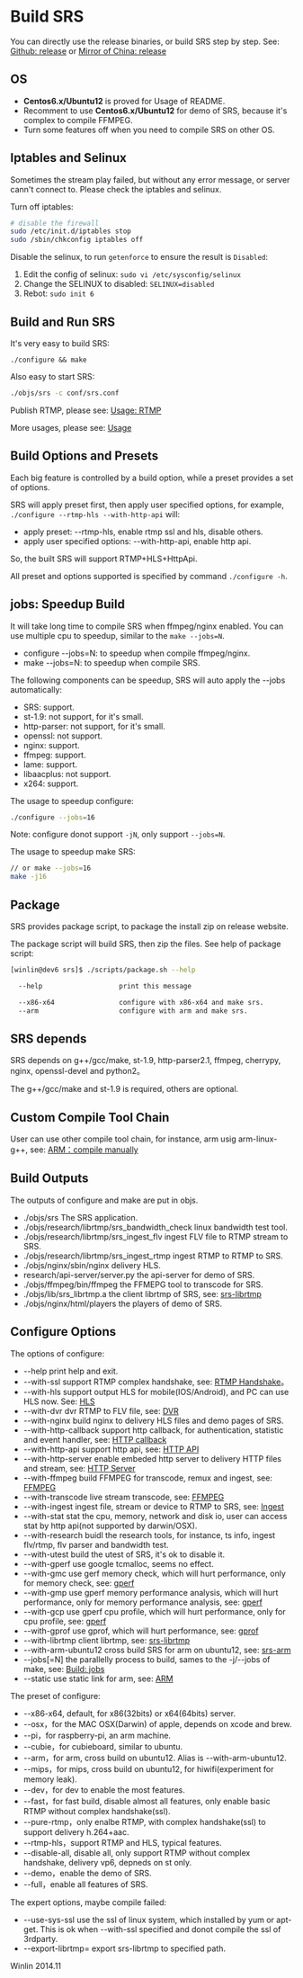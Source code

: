 # Build SRS

You can directly use the release binaries, or build SRS step by step. See: [Github: release](http://winlinvip.github.io/srs.release/releases/) or [Mirror of China: release](http://www.ossrs.net/srs.release/releases/)

## OS

* <strong>Centos6.x/Ubuntu12</strong> is proved for Usage of README.
* Recomment to use <strong>Centos6.x/Ubuntu12</strong> for demo of SRS, because it's complex to compile FFMPEG.
* Turn some features off when you need to compile SRS on other OS.

## Iptables and Selinux

Sometimes the stream play failed, but without any error message, or server cann't connect to. Please check the iptables and selinux.

Turn off iptables:

```bash
# disable the firewall
sudo /etc/init.d/iptables stop
sudo /sbin/chkconfig iptables off
```

Disable the selinux, to run `getenforce` to ensure the result is `Disabled`:

1. Edit the config of selinux: `sudo vi /etc/sysconfig/selinux`
1. Change the SELINUX to disabled: `SELINUX=disabled`
1. Rebot: `sudo init 6`

## Build and Run SRS

It's very easy to build SRS:

```
./configure && make
```

Also easy to start SRS:

```bash
./objs/srs -c conf/srs.conf
```

Publish RTMP, please see: [Usage: RTMP](https://github.com/winlinvip/simple-rtmp-server/wiki/v1_EN_SampleRTMP)

More usages, please see: [Usage](https://github.com/winlinvip/simple-rtmp-server/tree/1.0release#usage)

## Build Options and Presets

Each big feature is controlled by a build option, while a preset provides a set of options.

SRS will apply preset first, then apply user specified options, for example, `./configure --rtmp-hls --with-http-api` will:
* apply preset: --rtmp-hls, enable rtmp ssl and hls, disable others.
* apply user specified options: --with-http-api, enable http api.

So, the built SRS will support RTMP+HLS+HttpApi.

All preset and options supported is specified by command `./configure -h`.

## jobs: Speedup Build

It will take long time to compile SRS when ffmpeg/nginx enabled. You can use multiple cpu to speedup, similar to the `make --jobs=N`.
* configure --jobs=N: to speedup when compile ffmpeg/nginx.
* make --jobs=N: to speedup when compile SRS.

The following components can be speedup, SRS will auto apply the --jobs automatically:
* SRS: support.
* st-1.9: not support, for it's small.
* http-parser: not support, for it's small.
* openssl: not support.
* nginx: support.
* ffmpeg: support.
* lame: support.
* libaacplus: not support.
* x264: support.

The usage to speedup configure:

```bash
./configure --jobs=16
```

Note: configure donot support `-jN`, only support `--jobs=N`.

The usage to speedup make SRS:

```bash
// or make --jobs=16
make -j16
```

## Package

SRS provides package script, to package the install zip on release website.

The package script will build SRS, then zip the files. See help of package script:

```bash
[winlin@dev6 srs]$ ./scripts/package.sh --help

  --help                   print this message

  --x86-x64                configure with x86-x64 and make srs. 
  --arm                    configure with arm and make srs.
```

## SRS depends

SRS depends on g++/gcc/make, st-1.9, http-parser2.1, ffmpeg, cherrypy, nginx, openssl-devel and python2。

The g++/gcc/make and st-1.9 is required, others are optional.

## Custom Compile Tool Chain

User can use other compile tool chain, for instance, arm usig arm-linux-g++, see: [ARM：compile manually](https://github.com/winlinvip/simple-rtmp-server/wiki/v1_EN_SrsLinuxArm)

## Build Outputs

The outputs of configure and make are put in objs.

* ./objs/srs The SRS application.
* ./objs/research/librtmp/srs_bandwidth_check linux bandwidth test tool.
* ./objs/research/librtmp/srs_ingest_flv ingest FLV file to RTMP stream to SRS.
* ./objs/research/librtmp/srs_ingest_rtmp ingest RTMP to RTMP to SRS.
* ./objs/nginx/sbin/nginx delivery HLS.
* research/api-server/server.py the api-server for demo of SRS.
* ./objs/ffmpeg/bin/ffmpeg the FFMEPG tool to transcode for SRS.
* ./objs/lib/srs_librtmp.a the client librtmp of SRS, see: <a href="https://github.com/winlinvip/simple-rtmp-server/wiki/v1_EN_SrsLibrtmp">srs-librtmp</a>
* ./objs/nginx/html/players the players of demo of SRS.

## Configure Options

The options of configure:
* --help print help and exit.
* --with-ssl support RTMP complex handshake, see: [RTMP Handshake](https://github.com/winlinvip/simple-rtmp-server/wiki/v1_EN_RTMPHandshake)。
* --with-hls support output HLS for mobile(IOS/Android), and PC can use HLS now. See: [HLS](https://github.com/winlinvip/simple-rtmp-server/wiki/v1_EN_DeliveryHLS)
* --with-dvr dvr RTMP to FLV file, see: [DVR](https://github.com/winlinvip/simple-rtmp-server/wiki/v1_EN_DVR)
* --with-nginx build nginx to delivery HLS files and demo pages of SRS.
* --with-http-callback support http callback, for authentication, statistic and event handler, see: [HTTP callback](https://github.com/winlinvip/simple-rtmp-server/wiki/v1_EN_HTTPCallback)
* --with-http-api support http api, see: [HTTP API](https://github.com/winlinvip/simple-rtmp-server/wiki/v1_EN_HTTPApi)
* --with-http-server enable embeded http server to delivery HTTP files and stream, see: [HTTP Server](https://github.com/winlinvip/simple-rtmp-server/wiki/v1_EN_HTTPServer)
* --with-ffmpeg build FFMPEG for transcode, remux and ingest, see: [FFMPEG](https://github.com/winlinvip/simple-rtmp-server/wiki/v1_EN_FFMPEG)
* --with-transcode live stream transcode, see: [FFMPEG](https://github.com/winlinvip/simple-rtmp-server/wiki/v1_EN_FFMPEG)
* --with-ingest ingest file, stream or device to RTMP to SRS, see: [Ingest](https://github.com/winlinvip/simple-rtmp-server/wiki/v1_EN_Ingest)
* --with-stat stat the cpu, memory, network and disk io, user can access stat by http api(not supported by darwin/OSX).
* --with-research buidl the research tools, for instance, ts info, ingest flv/rtmp, flv parser and bandwidth test.
* --with-utest build the utest of SRS, it's ok to disable it.
* --with-gperf use google tcmalloc, seems no effect.
* --with-gmc use gerf memory check, which will hurt performance, only for memory check, see: [gperf](https://github.com/winlinvip/simple-rtmp-server/wiki/v1_EN_GPERF)
* --with-gmp use gperf memory performance analysis, which will hurt performance, only for memory performance analysis, see: [gperf](https://github.com/winlinvip/simple-rtmp-server/wiki/v1_EN_GPERF)
* --with-gcp use gperf cpu profile, which will hurt performance, only for cpu profile, see: [gperf](https://github.com/winlinvip/simple-rtmp-server/wiki/v1_EN_GPERF)
* --with-gprof use gprof, which will hurt performance, see: [gprof](https://github.com/winlinvip/simple-rtmp-server/wiki/v1_EN_GPROF)
* --with-librtmp client librtmp, see: [srs-librtmp](https://github.com/winlinvip/simple-rtmp-server/wiki/v1_EN_SrsLibrtmp)
* --with-arm-ubuntu12 cross build SRS for arm on ubuntu12, see: [srs-arm](https://github.com/winlinvip/simple-rtmp-server/wiki/v1_EN_SrsLinuxArm)
* --jobs[=N] the parallelly process to build, sames to the -j/--jobs of make, see: [Build: jobs](https://github.com/winlinvip/simple-rtmp-server/wiki/v1_EN_Build#jobs-speedup-build)
* --static use static link for arm, see: [ARM](https://github.com/winlinvip/simple-rtmp-server/wiki/v1_EN_SrsLinuxArm)

The preset of configure:
* --x86-x64, default, for x86(32bits) or x64(64bits) server.
* --osx，for the MAC OSX(Darwin) of apple, depends on xcode and brew.
* --pi，for raspberry-pi, an arm machine.
* --cubie，for cubieboard, similar to ubuntu.
* --arm，for arm, cross build on ubuntu12. Alias is --with-arm-ubuntu12.
* --mips，for mips, cross build on ubuntu12, for hiwifi(experiment for memory leak).
* --dev，for dev to enable the most features.
* --fast，for fast build, disable almost all features, only enable basic RTMP without complex handshake(ssl).
* --pure-rtmp，only enalbe RTMP, with complex handshake(ssl) to support delivery h.264+aac.
* --rtmp-hls，support RTMP and HLS, typical features.
* --disable-all, disable all, only support RTMP without complex handshake, delivery vp6, depneds on st only.
* --demo，enable the demo of SRS.
* --full，enable all features of SRS.

The expert options, maybe compile failed:
* --use-sys-ssl use the ssl of linux system, which installed by yum or apt-get. This is ok when --with-ssl specified and donot compile the ssl of 3rdparty.
* --export-librtmp=<path> export srs-librtmp to specified path.

Winlin 2014.11